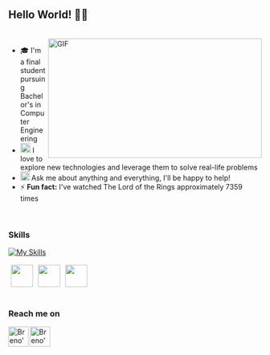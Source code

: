 ## Hello World! 👋🏻
<br/>
<img align="right" width="425" height="238" alt="GIF" src="https://gifs.eco.br/wp-content/uploads/2022/11/gifs-de-programador-17.gif" />


 - 🎓 I'm a final student pursuing Bachelor's in Computer Engineering
- <img src="https://github.com/Shiv-sharma-111/Shiv-sharma-111/blob/master/Assets/PC.gif" width="20"/> I love to explore new technologies and leverage them to solve real-life problems 
- <img src="https://github.com/Shiv-sharma-111/Shiv-sharma-111/blob/master/Assets/Rocket.gif" width="18"> Ask me about anything and everything, I'll be happy to help!
- ⚡ **Fun fact:** I've watched The Lord of the Rings approximately 7359 times

<br>

### Skills
[![My Skills](https://skillicons.dev/icons?i=cs,dotnet,html,css,js,ts,react,nodejs,swift,c,git,docker,postman)](https://github.com/brenonsc)
<br><br>
<img height="44" hspace="5" width="44" src="https://cdn.simpleicons.org/firebase/FFCA28" />
<img height="44" hspace="1" width="44" src="https://cdn.simpleicons.org/microsoftsqlserver/CC2927" />
<img height="44" hspace="5" width="44" src="https://cdn.simpleicons.org/postgresql/4169E1" />
<br><br>

### Reach me on
<a href="https://www.linkedin.com/in/brenonsc">
  <img align="left" alt="Breno's LinkedIn" width="40px" src="https://github.com/gauravghongde/social-icons/blob/master/SVG/Color/LinkedIN.svg" />
</a>

<a href="mailto:brenonsc@gmail.com">
  <img align="left" alt="Breno's e-mail" width="40px" src="https://cdn1.iconfinder.com/data/icons/social-messaging-ui-color-shapes-2/128/at-sign-circle-blue-512.png" />
</a>
